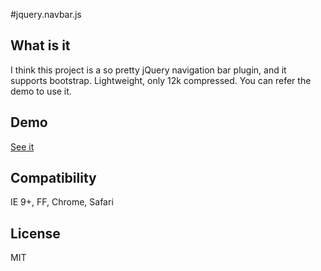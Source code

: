 #jquery.navbar.js

## What is it
I think this project is a so pretty jQuery navigation bar plugin, and it supports bootstrap. Lightweight, only 12k compressed. You can refer the demo to use it.

## Demo
[See it](http://htmlpreview.github.io/?https://github.com/zhaodabao/jquery.navbar.js/raw/master/demo/demo.html)

## Compatibility
IE 9+, FF, Chrome, Safari

## License
MIT
